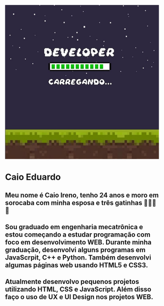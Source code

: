 <img src="./img/img1.jpg" alt="perfil">

# Caio Eduardo

## Meu nome é Caio Ireno, tenho 24 anos e moro em sorocaba com minha esposa e três gatinhas :couple::smiley_cat::smiley_cat::smiley_cat:

## Sou graduado em engenharia mecatrônica e estou começando a estudar programação com foco em desenvolvimento WEB. Durante minha graduação, desenvolvi alguns programas em JavaScrpit, C++ e Python. Também desenvolvi algumas páginas web usando HTML5 e CSS3.

## Atualmente desenvolvo pequenos projetos utilizando HTML, CSS e JavaScript. Além disso faço o uso de UX e UI Design nos projetos WEB.
